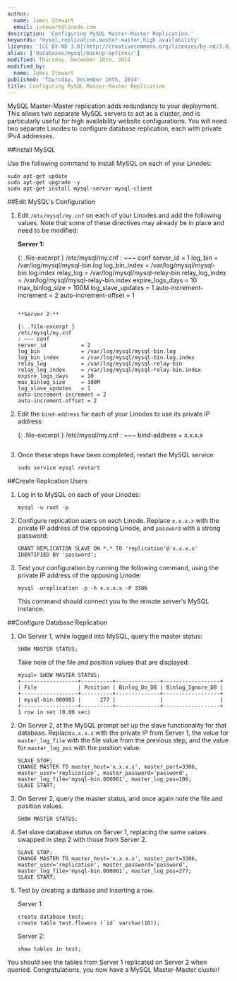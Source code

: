 ```yaml
---
author:
  name: James Stewart
  email: jstewart@linode.com
description: 'Configuring MySQL Master-Master Replication.'
keywords: 'mysql,replication,master-master,high availability'
license: '[CC BY-ND 3.0](http://creativecommons.org/licenses/by-nd/3.0/us/)'
alias: ['databases/mysql/backup-options/']
modified: Thursday, December 18th, 2014
modified_by:
  name: James Stewart
published: 'Tbursday, December 18th, 2014'
title: Configuring MySQL Master-Master Replication
---
```


MySQL Master-Master replication adds redundancy to your deployment.  This allows two separate MySQL servers to act as a cluster, and is particularly useful for high availability website configurations.  You will need two separate Linodes to configure database replication, each with private IPv4 addresses.

##Install MySQL

Use the following command to install MySQL on each of your Linodes:

    sudo apt-get update
    sudo apt-get upgrade -y
    sudo apt-get install mysql-server mysql-client

##Edit MySQL's Configuration


1.  Edit `/etc/mysql/my.cnf` on each of your Linodes and add the following values. Note that some of these directives may already be in place and need to be modified:

    **Server 1:**

    {: .file-excerpt }
    /etc/mysql/my.cnf
    : ~~~ conf
    server_id           = 1
    log_bin             = /var/log/mysql/mysql-bin.log
    log_bin_index       = /var/log/mysql/mysql-bin.log.index
    relay_log           = /var/log/mysql/mysql-relay-bin
    relay_log_index     = /var/log/mysql/mysql-relay-bin.index
    expire_logs_days    = 10
    max_binlog_size     = 100M
    log_slave_updates   = 1
    auto-increment-increment = 2
    auto-increment-offset = 1
    ~~~

    **Server 2:**

    {: .file-excerpt }
    /etc/mysql/my.cnf
    : ~~~ conf
    server_id           = 2
    log_bin             = /var/log/mysql/mysql-bin.log
    log_bin_index       = /var/log/mysql/mysql-bin.log.index
    relay_log           = /var/log/mysql/mysql-relay-bin
    relay_log_index     = /var/log/mysql/mysql-relay-bin.index
    expire_logs_days    = 10
    max_binlog_size     = 100M
    log_slave_updates   = 1
    auto-increment-increment = 2
    auto-increment-offset = 2
    ~~~

2.  Edit the `bind-address` for each of your Linodes to use its private IP address:

    {: .file-excerpt }
    /etc/mysql/my.cnf
    : ~~~
    bind-address    = x.x.x.x
    ~~~

3.  Once these steps have been completed, restart the MySQL service:

        sudo service mysql restart

##Create Replication Users

1.  Log in to MySQL on each of your Linodes:

        mysql -u root -p

2.  Configure replication users on each Linode.  Replace `x.x.x.x` with the private IP address of the opposing Linode, and `password` with a strong password:

        GRANT REPLICATION SLAVE ON *.* TO 'replication'@'x.x.x.x' IDENTIFIED BY 'password';

3.  Test your configuration by running the following command, using the private IP address of the opposing Linode:

        mysql -ureplication -p -h x.x.x.x -P 3306
        
    This command should connect you to the remote server's MySQL instance.

##Configure Database Replication


1.  On Server 1, while logged into MySQL, query the master status:

        SHOW MASTER STATUS;

    Take note of the file and position values that are displayed:

        mysql> SHOW MASTER STATUS;
        +------------------+----------+--------------+------------------+
        | File             | Position | Binlog_Do_DB | Binlog_Ignore_DB |
        +------------------+----------+--------------+------------------+
        | mysql-bin.000001 |      277 |              |                  |
        +------------------+----------+--------------+------------------+
        1 row in set (0.00 sec)

2.  On Server 2, at the MySQL prompt set up the slave functionality for that database.  Replace`x.x.x.x` with the private IP from Server 1, the value for `master_log_file` with the file value from the previous step, and the value for `master_log_pos` with the position value.

        SLAVE STOP;
        CHANGE MASTER TO master_host='x.x.x.x', master_port=3306, master_user='replication', master_password='password', master_log_file='mysql-bin.000001', master_log_pos=106;
        SLAVE START;

3.  On Server 2, query the master status, and once again note the file and position values.

        SHOW MASTER STATUS;

4.  Set slave database status on Server 1, replacing the same values swapped in step 2 with those from Server 2.

        SLAVE STOP;
        CHANGE MASTER TO master_host='x.x.x.x', master_port=3306, master_user='replication', master_password='password', master_log_file='mysql-bin.000001', master_log_pos=277;
        SLAVE START;

5.  Test by creating a datbase and inserting a row.

    Server 1:

        create database test;
        create table test.flowers (`id` varchar(10));

    Server 2:

        show tables in test;

You should see the tables from Server 1 replicated on Server 2 when queried.  Congratulations, you now have a MySQL Master-Master cluster!
